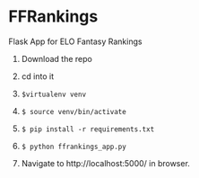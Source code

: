 # FFRankings
Flask App for ELO Fantasy Rankings


1. Download the repo

2. cd into it

3. `$virtualenv venv`

4. `$ source venv/bin/activate`

5. `$ pip install -r requirements.txt`

6. `$ python ffrankings_app.py`

7. Navigate to http://localhost:5000/ in browser.
